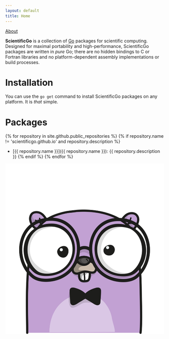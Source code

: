 ```yaml
---
layout: default
title: Home
---
```


[About](about)

**ScientificGo** is a collection of [Go](https://www.golang.org) packages for scientific computing.
Designed for maximal portability and high-performance, ScientificGo packages are written in _pure_ Go;
there are no hidden bindings to C or Fortran libraries and no platform-dependent assembly implementations
or build processes.

# Installation

You can use the `go get` command to install ScientificGo packages on any platform. It is *that* simple.

# Packages

{% for repository in site.github.public_repositories %}
  {% if repository.name != 'scientificgo.github.io' and repository.description %}
  * [{{ repository.name }}]({{ repository.name }}): {{ repository.description }}
  {% endif %}
{% endfor %}

<p align="center">
  <img src="gopher.png">
</p>
